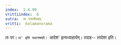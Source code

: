 ```yaml
---
index:  1.4.99
vrittiindex:  6
sutra:  लः परस्मैपदम्
vritti:  balamanorama 
---
```


लः पर। `ल' इति स्थानषष्ठी। `आदेश' इत्यध्याहार्यम्। तदाह-- लादेशा इति। 

